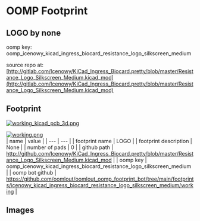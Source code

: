 # OOMP Footprint  
## LOGO  by none  
  
oomp key: oomp_icenowy_kicad_ingress_biocard_resistance_logo_silkscreen_medium  
  
source repo at: [http://gitlab.com/Icenowy/KiCad_Ingress_Biocard.pretty/blob/master/Resistance_Logo_Silkscreen_Medium.kicad_mod](http://gitlab.com/Icenowy/KiCad_Ingress_Biocard.pretty/blob/master/Resistance_Logo_Silkscreen_Medium.kicad_mod)  
## Footprint  
  
[![working_kicad_pcb_3d.png](working_kicad_pcb_3d_600.png)](working_kicad_pcb_3d.png)  
  
[![working.png](working_600.png)](working.png)  
| name | value | 
| --- | --- | 
| footprint name | LOGO | 
| footprint description | None | 
| number of pads | 0 | 
| github path | http://github.com/Icenowy/KiCad_Ingress_Biocard.pretty/blob/master/Resistance_Logo_Silkscreen_Medium.kicad_mod | 
| oomp key | oomp_icenowy_kicad_ingress_biocard_resistance_logo_silkscreen_medium | 
| oomp bot github | https://github.com/oomlout/oomlout_oomp_footprint_bot/tree/main/footprints/icenowy_kicad_ingress_biocard_resistance_logo_silkscreen_medium/working | 
## Images  
